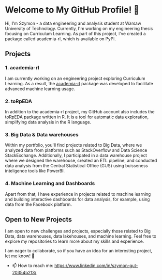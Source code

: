 # Welcome to My GitHub Profile! 👋

Hi, I'm Szymon - a data engineering and analysis student at Warsaw University of Technology. Currently, I'm working on my engineering thesis focusing on Curriculum Learning. As part of this project, I've created a package called academia-rl, which is available on PyPI.

## Projects

### 1. academia-rl
I am currently working on an engineering project exploring Curriculum Learning. As a result, the [academia-rl](https://pypi.org/project/academia-rl/) package was developed to facilitate advanced machine learning usage.

### 2. toRpEDA
In addition to the academia-rl project, my GitHub account also includes the toRpEDA package written in R. It is a tool for automatic data exploration, simplifying data analysis in the R language.

### 3. Big Data & Data warehouses
Within my portfolio, you'll find projects related to Big Data, where we analyzed data from platforms such as StackOverflow and Data Science StackExchange. Additionally, I participated in a data warehouse project where we designed the warehouse, created an ETL pipeline, and conducted data analysis from the Central Statistical Office (GUS) using buisseness inteligence tools like PowerBI.

### 4. Machine Learning and Dashboards
Apart from that, I have experience in projects related to machine learning and building interactive dashboards for data analysis, for example, using data from the Facebook platform.

## Open to New Projects
I am open to new challenges and projects, especially those related to Big Data, data warehouses, data lakehouses, and machine learning. Feel free to explore my repositories to learn more about my skills and experience.

I am eager to collaborate, so if you have an idea for an interesting project, let me know! 🚀

- 📫 How to reach me: https://www.linkedin.com/in/szymon-gut-20354b213/
